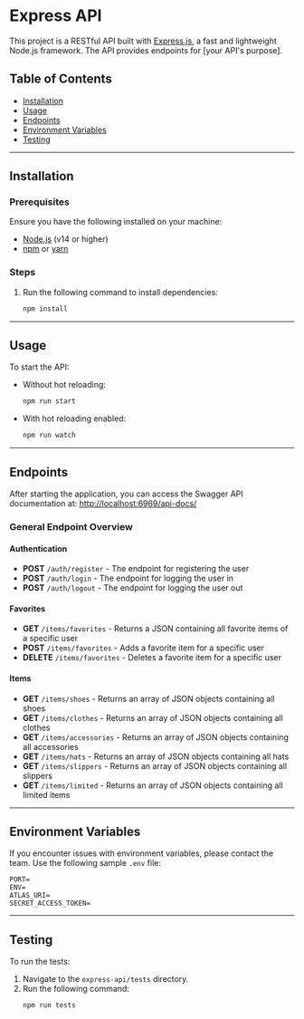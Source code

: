 # Express API

This project is a RESTful API built with [Express.js](https://expressjs.com/), a fast and lightweight Node.js framework. The API provides endpoints for [your API's purpose].

## Table of Contents

- [Installation](#installation)
- [Usage](#usage)
- [Endpoints](#endpoints)
- [Environment Variables](#environment-variables)
- [Testing](#testing)

---

## Installation

### Prerequisites

Ensure you have the following installed on your machine:
- [Node.js](https://nodejs.org/) (v14 or higher)
- [npm](https://www.npmjs.com/) or [yarn](https://yarnpkg.com/)

### Steps

1. Run the following command to install dependencies:
   ```bash
   npm install
   ```

---

## Usage

To start the API:

- Without hot reloading:
  ```bash
  npm run start
  ```

- With hot reloading enabled:
  ```bash
  npm run watch
  ```

---

## Endpoints

After starting the application, you can access the Swagger API documentation at:
[http://localhost:6969/api-docs/](http://localhost:6969/api-docs/)

### General Endpoint Overview

#### Authentication
- **POST** `/auth/register` - The endpoint for registering the user
- **POST** `/auth/login` - The endpoint for logging the user in
- **POST** `/auth/logout` - The endpoint for logging the user out

#### Favorites
- **GET** `/items/favorites` - Returns a JSON containing all favorite items of a specific user
- **POST** `/items/favorites` - Adds a favorite item for a specific user
- **DELETE** `/items/favorites` - Deletes a favorite item for a specific user

#### Items
- **GET** `/items/shoes` - Returns an array of JSON objects containing all shoes
- **GET** `/items/clothes` - Returns an array of JSON objects containing all clothes
- **GET** `/items/accessories` - Returns an array of JSON objects containing all accessories
- **GET** `/items/hats` - Returns an array of JSON objects containing all hats
- **GET** `/items/slippers` - Returns an array of JSON objects containing all slippers
- **GET** `/items/limited` - Returns an array of JSON objects containing all limited items

---

## Environment Variables

If you encounter issues with environment variables, please contact the team. Use the following sample `.env` file:

```
PORT=
ENV=
ATLAS_URI=
SECRET_ACCESS_TOKEN=
```

---

## Testing

To run the tests:

1. Navigate to the `express-api/tests` directory.
2. Run the following command:
   ```bash
   npm run tests
   ```

